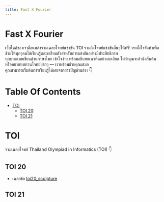 ```yaml
---
title: Fast X Fourier
---
```


# Fast X Fourier
เว็บไซต์ของเราคือแหล่งรวมเฉลยโจทย์แข่งขัน TOI รวมถึงโจทย์แข่งขันอื่นๆให้ฟรี! 
เราตั้งใจจัดทำเพื่อช่วยให้ทุกๆคนได้เรียนรู้และเตรียมตัวสำหรับการแข่งขันอย่างมีประสิทธิภาพ  
ทุกบทเฉลยเขียนด้วยภาษาไทย เข้าใจง่าย พร้อมอธิบายแนวคิดอย่างละเอียด
ไม่ว่าคุณจะกำลังเริ่มต้น หรืออยากทบทวนโจทย์ยากๆ — เราพร้อมช่วยคุณเสมอ  
คุณสามารถเริ่มต้นการเรียนรู้ได้เลยจากสารบัญด้านล่าง 👇

# Table Of Contents
- [TOI](#toi)
  - [TOI 20](#toi-20)
  - [TOI 21](#toi-21)

# TOI
รวมเฉลยโจทย์ Thailand Olympiad in Informatics (TOI) 👇

## TOI 20
- เฉลยข้อ [toi20_sculpture](toi20_sculpture.md)
## TOI 21
<!--stackedit_data:
eyJoaXN0b3J5IjpbMTc5Njc0MzMwNl19
-->